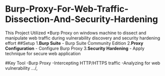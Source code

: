 # Burp-Proxy-For-Web-Traffic-Dissection-And-Security-Hardening
This Project Utilized *Burp Proxy on windows machine to dissect and manipulate web traffic during vulnerability discovery and security hardening effort
##Setup
1.**Burp Suite** - Burp Suite Community Edition
2.**Proxy Configuration** - Configure  Burp Proxy
3.**Security Hardening** - Apply technique for secure web application

#Key Tool 
-Burp Proxy 
-Intercepting HTTP/HTTPS traffic 
-Analyzing for web vulnerability .../,<script>, SQL syntax, warning etc
-Modifying request and response for Testing 

## Usage 
1.Started Burp Suite on  windows  machine
2.Configured the browser to use Burp as a proxy
3.Analyze traffic, Intercept request, and manipulate data for vulnerability testing 

- POST -Where input is sent
- GET- Reveal URL base parameter

-Satus Code Filter 
 200 - Normal Page
 204 - No content 
 302- Redirect
 401,403 - Authentication Error
 
Cookie Analysis/search for set cookie
HttpOnly
Secure 
Same site

##Screen Shot
Analyzed   traffic, intercepted request,and manipulated data for vulnerability testing .../,<script> SQL,Syntax warning etc

<img width="960" alt="Search For Script " src="https://github.com/user-attachments/assets/bfc3f908-9dc2-4cba-b039-4d95b5bba9aa" />
<img width="252" alt="Search For Set Cookie" src="https://github.com/user-attachments/assets/d685bdb2-380c-4e5a-9035-77aef9829f84" />
<img width="960" alt="GET Frame1" src="https://github.com/user-attachments/assets/27a1c5e8-7f03-4454-9b2e-69dd431f73be" />
<img width="960" alt="Satus Set Code Filter" src="https://github.com/user-attachments/assets/08537afc-0e05-4d57-bb7d-64deac7cae8c" />


